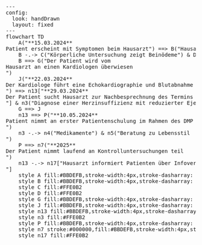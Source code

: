 <script type="module">
  import mermaid from 'https://cdn.jsdelivr.net/npm/mermaid@11/dist/mermaid.esm.min.mjs';
  mermaid.initialize({ startOnLoad: true });
</script>
<pre class="mermaid">
---
config:
  look: handDrawn
  layout: fixed
---
flowchart TD
    A("**15.03.2024**<br>Patient erscheint mit Symptomen beim Hausarzt") ==> B("Hausarzt führt Anamnese und körperliche Untersuchung durch")
    B -.-> C("Körperliche Untersuchung zeigt Beinödeme") & D("Das EKG zeigt Auffälligkeiten")
    B ==> G("Der Patient wird vom <br>Hausarzt an einen Kardiologen überwiesen<br>")
    J("**22.03.2024**<br>Der Kardiologe führt eine Echokardiographie und Blutabnahme durch<br>") ==> n13["**29.03.2024**<br>Der Patient sucht Hausarzt zur Nachbesprechnung des Termins beim Kardiologen auf<br>"] & n3("Diagnose einer Herzinsuffizienz mit reduzierter Ejektionsfraktion (HFrEF).")
    G ==> J
    n13 ==> P("**10.05.2024**<br>Patient nimmt an erster Patientenschulung im Rahmen des DMP teil<br>")
    n3 -.-> n4("Medikamente") & n5("Beratung zu Lebensstil<br>")
    P ==> n7("**2025**<br>Der Patient nimmt laufend an Kontrolluntersuchungen teil<br>")
    n13 -.-> n17["Hausarzt informiert Patienten über Infoveranstaltung des Herzverbandes<br>"]
    style A fill:#BBDEFB,stroke-width:4px,stroke-dasharray: 5
    style B fill:#BBDEFB,stroke-width:4px,stroke-dasharray: 5
    style C fill:#FFE0B2
    style D fill:#FFE0B2
    style G fill:#BBDEFB,stroke-width:4px,stroke-dasharray: 5
    style J fill:#BBDEFB,stroke-width:4px,stroke-dasharray: 5
    style n13 fill:#BBDEFB,stroke-width:4px,stroke-dasharray: 5
    style n3 fill:#FFE0B2
    style P fill:#BBDEFB,stroke-width:4px,stroke-dasharray: 5
    style n7 stroke:#000000,fill:#BBDEFB,stroke-width:4px,stroke-dasharray: 5
    style n17 fill:#FFE0B2
</pre>  